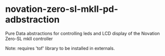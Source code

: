 # novation-zero-sl-mkII-pd-adbstraction

Pure Data abstractions for controlling leds and LCD display of the Novation Zero-SL mkII controller

Note: requires 'tof' library to be installed in externals.
